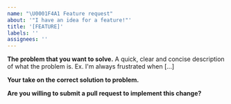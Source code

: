 ```yaml
---
name: "\U0001F4A1 Feature request"
about: '"I have an idea for a feature!"'
title: '[FEATURE]'
labels: ''
assignees: ''
---
```


**The problem that you want to solve.**
A quick, clear and concise description of what the problem is. Ex. I'm always frustrated when [...]

**Your take on the correct solution to problem.**

**Are you willing to submit a pull request to implement this change?**

